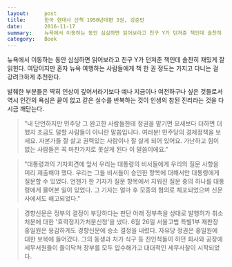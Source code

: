 ```yaml
---
layout:     post
title:      한국 현대사 산책 1950년대편 3권, 강준만
date:       2016-11-17
summary:    뉴욕에서 이동하는 동안 심심하면 읽어보라고 친구 Y가 던져준 책인데 솔찬히 재밌게 잘 읽힌다. 여담이지만 혼자 뉴욕 여행하는 사람들에게 책 한 권 정도는 가지고 다니는 걸 강려크하게 추천한다.
category:   Book
---
```


뉴욕에서 이동하는 동안 심심하면 읽어보라고 친구 Y가 던져준 책인데 솔찬히 재밌게 잘 읽힌다. 여담이지만 혼자 뉴욕 여행하는 사람들에게 책 한 권 정도는 가지고 다니는 걸 강려크하게 추천한다.

발췌한 부분들은 딱히 인상이 깊어서라기보다 예나 지금이나 여전하구나 싶은 것들로서 역시 인간의 욕심은 끝이 없고 같은 실수를 반복하는 것이 인생의 참된 진리라는 것을 다시금 깨닫는다.

> "내 단언하지만 민주당 그 완고한 사람들한테 정권을 맡기면 요새보다 더하면 더했지 조금도 덜할 사람들이 아니란 말씀입니다. 여러분! 민주당의 경제정책을 보세요. 자본가들 잘 살고 권력있는 사람이나 잘 살게 되어 있어요. 가난하고 힘이 없는 사람들은 꼭 마찬가지로 못살게 된다 이 말씀이에요."

> "대통령과의 기자회견에 앞서 우리는 대통령의 비서들에게 우리의 질문 사항을 미리 제출해야 했다. 우리는 그들 비서들이 승인한 항목에 대해서만 대통령에게 질문할 수 있었다. 언젠가 한 기자가 질문 항목에서 지워진 질문 중의 하나를 대통령에게 물어본 일이 있었다. 그 기자는 얼마 후 모종의 혐의로 체포되었으며 신문사에서도 해고되었다."

> 경향신문은 정부의 결정이 부당하다는 판단 아래 정부측을 상대로 발행허가 취소처분에 대한 '효력정지가처분신청'을 냈다. 6월 26일 서울고법 특별1부 재판장 홍일원은 용감하게도 경향신문에 승소 결정을 내렸다. 자유당 정권은 홍일원에 대한 보복에 들어갔다. 그의 동생과 처가 식구 등 친인척들이 하던 회사와 공장에 세무서원들이 들이닥쳐 장부를 모두 압수해가고 대대적인 세무사찰이 시작되었다.
